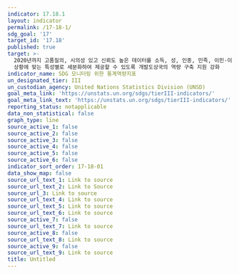 ```yaml
---
indicator: 17.18.1
layout: indicator
permalink: /17-18-1/
sdg_goal: '17'
target_id: '17.18'
published: true
target: >-
  2020년까지 고품질의, 시의성 있고 신뢰도 높은 데이터를 소득, 성, 인종, 민족, 이민·이주신분, 장애상태, 지리적 위치, 기타 국가별
  상황에 맞는 특성별로 세분화하여 제공할 수 있도록 개발도상국의 역량 구축 지원 강화 
indicator_name: SDG 모니터링 위한 통계역량지표
un_designated_tier: III
un_custodian_agency: United Nations Statistics Division (UNSD)
goal_meta_link: 'https://unstats.un.org/sdgs/tierIII-indicators/'
goal_meta_link_text: 'https://unstats.un.org/sdgs/tierIII-indicators/'
reporting_status: notapplicable
data_non_statistical: false
graph_type: line
source_active_1: false
source_active_2: false
source_active_3: false
source_active_4: false
source_active_5: false
source_active_6: false
indicator_sort_order: 17-18-01
data_show_map: false
source_url_text_1: Link to source
source_url_text_2: Link to Source
source_url_3: Link to source
source_url_text_4: Link to source
source_url_text_5: Link to source
source_url_text_6: Link to source
source_active_7: false
source_url_text_7: Link to source
source_active_8: false
source_url_text_8: Link to source
source_active_9: false
source_url_text_9: Link to source
title: Untitled
---
```

